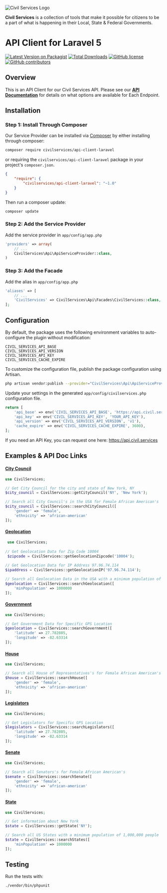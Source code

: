 ![Civil Services Logo](https://cdn.civil.services/common/github-logo.png "Civil Services Logo")

__Civil Services__ is a collection of tools that make it possible for citizens to be a part of what is happening in their Local, State & Federal Governments.


API Client for Laravel 5
===

[![Latest Version on Packagist](https://img.shields.io/packagist/v/civilservices/api-client-laravel.svg?style=flat)](https://packagist.org/packages/civilservices/api-client-laravel) [![Total Downloads](https://img.shields.io/packagist/dt/civilservices/api-client-laravel.svg?style=flat-square)](https://packagist.org/packages/civilservices/api-client-laravel) [![GitHub license](https://img.shields.io/badge/license-MIT-blue.svg?style=flat)](https://raw.githubusercontent.com/CivilServiceUSA/api-client-laravel/master/LICENSE)  [![GitHub contributors](https://img.shields.io/github/contributors/CivilServiceUSA/api-client-laravel.svg)](https://github.com/CivilServiceUSA/api-client-laravel/graphs/contributors)

Overview
---

This is an API Client for our Civil Services API.  Please see our __[API Documentation](https://api.civil.services/guide/)__ for details on what options are available for Each Endpoint.

Installation
---

### Step 1: Install Through Composer

Our Service Provider can be installed via [Composer](http://getcomposer.org) by either installing through composer:

```bash
composer require civilservices/api-client-laravel
```

or requiring the `civilservices/api-client-laravel` package in your project's `composer.json`.

```json
{
    "require": {
        "civilservices/api-client-laravel": "~1.0"
    }
}
```

Then run a composer update:

```bash
composer update
```

### Step 2: Add the Service Provider

Add the service provider in `app/config/app.php`

```php
'providers' => array(
    // ...
    CivilServices\Api\ApiServiceProvider::class,
)
```

### Step 3: Add the Facade

Add the alias in `app/config/app.php`

```php
'aliases' => [
    // ...
    'CivilServices' => CivilServices\Api\Facades\CivilServices::class,
];
```


Configuration
---

By default, the package uses the following environment variables to auto-configure the plugin without modification:
```
CIVIL_SERVICES_API_BASE
CIVIL_SERVICES_API_VERSION
CIVIL_SERVICES_API_KEY
CIVIL_SERVICES_CACHE_EXPIRE
```

To customize the configuration file, publish the package configuration using Artisan.

```sh
php artisan vendor:publish --provider="CivilServices\Api\ApiServiceProvider"
```

Update your settings in the generated `app/config/civilservices.php` configuration file.

```php
return [
    'api_base' => env('CIVIL_SERVICES_API_BASE', 'https://api.civil.services'),
    'api_key' => env('CIVIL_SERVICES_API_KEY', 'YOUR_API_KEY'),
    'api_version' => env('CIVIL_SERVICES_API_VERSION', 'v1'),
    'cache_expire' => env('CIVIL_SERVICES_CACHE_EXPIRE', 3600),
];
```

If you need an API Key, you can request one here:  https://api.civil.services


Examples & API Doc Links
---

#### [City Council](https://api.civil.services/guide/#/reference/city-council-endpoints)

```php
use CivilServices;

// Get City Council for the city and state of New York, NY
$city_council = CivilServices::getCityCouncil('NY', 'New York');

// Search all City Council's in the USA for Female African American's
$city_council = CivilServices::searchCityCouncil([
    'gender' => 'female', 
    'ethnicity' => 'african-american'
]);

```

#### [Geolocation](https://api.civil.services/guide/#/reference/geolocation-endpoints)

```php
 use CivilServices;
 
// Get Geolocation Data for Zip Code 10004
 $zipcode = CivilServices::getGeolocationZipcode('10004');
 
// Get Geolocation Data for IP Address 97.96.74.114
$ipaddress = CivilServices::getGeolocationIP('97.96.74.114');

// Search all Geolocation Data in the USA with a minimum population of 1,000,000 people
$geolocation = CivilServices::searchGeolocation([
    'minPopulation' => 1000000
]);
```

#### [Government](https://api.civil.services/guide/#/reference/government-endpoints)

```php
use CivilServices;

// Get Government Data for Specific GPS Location
$geolocation = CivilServices::searchGovernment([
    'latitude' => 27.782805,
    'longitude' => -82.63314
]);
```

#### [House](https://api.civil.services/guide/#/reference/house-endpoints)

```php
use CivilServices;

// Search all House of Representatives's for Female African American's
$house = CivilServices::searchHouse([
    'gender' => 'female',
    'ethnicity' => 'african-american'
]);
```

#### [Legislators](https://api.civil.services/guide/#/reference/legislator-endpoints)

```php
use CivilServices;

// Get Legislators for Specific GPS Location
$legislators = CivilServices::searchLegislators([
    'latitude' => 27.782805,
    'longitude' => -82.63314
]);
```

#### [Senate](https://api.civil.services/guide/#/reference/senate-endpoints)

```php
use CivilServices;

// Search all Senators's for Female African American's
$senate = CivilServices::searchSenate([
    'gender' => 'female',
    'ethnicity' => 'african-american'
]);
```

#### [State](https://api.civil.services/guide/#/reference/state-endpoints)

```php
use CivilServices;

// Get information about New York
$state = CivilServices::getState('NY');

// Search all US States with a minimum population of 1,000,000 people
$state = CivilServices::searchStates([
    'minPopulation' => 1000000
]);
```


Testing
---

Run the tests with:

```bash
./vendor/bin/phpunit
```